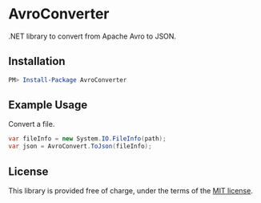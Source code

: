 # AvroConverter  

.NET library to convert from Apache Avro to JSON.

## Installation

```powershell
PM> Install-Package AvroConverter
```

## Example Usage

Convert a file.

```csharp
var fileInfo = new System.IO.FileInfo(path);
var json = AvroConvert.ToJson(fileInfo);
```

## License

This library is provided free of charge, under the terms of the [MIT license](https://raw.githubusercontent.com/kristofferjalen/avroconverter/master/LICENSE).